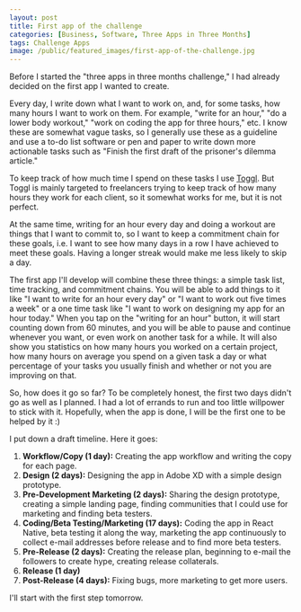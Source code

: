 ```yaml
---
layout: post
title: First app of the challenge
categories: [Business, Software, Three Apps in Three Months]
tags: Challenge Apps
image: /public/featured_images/first-app-of-the-challenge.jpg
---
```


Before I started the "three apps in three months challenge," I had already decided on the first app I wanted to create.

Every day, I write down what I want to work on, and, for some tasks, how many hours I want to work on them. For example, "write for an hour," "do a lower body workout," "work on coding the app for three hours," etc. I know these are somewhat vague tasks, so I generally use these as a guideline and use a to-do list software or pen and paper to write down more actionable tasks such as "Finish the first draft of the prisoner's dilemma article."

To keep track of how much time I spend on these tasks I use [Toggl](https://toggl.com/). But Toggl is mainly targeted to freelancers trying to keep track of how many hours they work for each client, so it somewhat works for me, but it is not perfect.

At the same time, writing for an hour every day and doing a workout are things that I want to commit to, so I want to keep a commitment chain for these goals, i.e. I want to see how many days in a row I have achieved to meet these goals. Having a longer streak would make me less likely to skip a day.

The first app I'll develop will combine these three things: a simple task list, time tracking, and commitment chains. You will be able to add things to it like "I want to write for an hour every day" or "I want to work out five times a week" or a one time task like "I want to work on designing my app for an hour today." When you tap on the "writing for an hour" button, it will start counting down from 60 minutes, and you will be able to pause and continue whenever you want, or even work on another task for a while. It will also show you statistics on how many hours you worked on a certain project, how many hours on average you spend on a given task a day or what percentage of your tasks you usually finish and whether or not you are improving on that.

So, how does it go so far? To be completely honest, the first two days didn't go as well as I planned. I had a lot of errands to run and too little willpower to stick with it. Hopefully, when the app is done, I will be the first one to be helped by it :)

I put down a draft timeline. Here it goes:

1. **Workflow/Copy (1 day):** Creating the app workflow and writing the copy for each page.
2. **Design (2 days):** Designing the app in Adobe XD with a simple design prototype.
3. **Pre-Development Marketing (2 days):** Sharing the design prototype, creating a simple landing page, finding communities that I could use for marketing and finding beta testers.
4. **Coding/Beta Testing/Marketing (17 days):** Coding the app in React Native, beta testing it along the way, marketing the app continuously to collect e-mail addresses before release and to find more beta testers.
5. **Pre-Release (2 days):** Creating the release plan, beginning to e-mail the followers to create hype, creating release collaterals.
6. **Release (1 day)**
7. **Post-Release (4 days):** Fixing bugs, more marketing to get more users.

I'll start with the first step tomorrow.